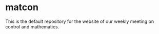 # matcon
This is the default repository for the website of our weekly meeting on control and mathematics.
